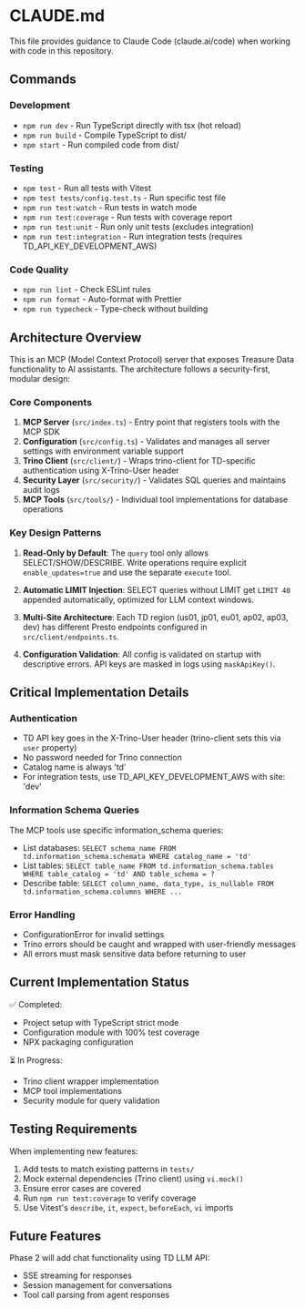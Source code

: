# CLAUDE.md

This file provides guidance to Claude Code (claude.ai/code) when working with code in this repository.

## Commands

### Development
- `npm run dev` - Run TypeScript directly with tsx (hot reload)
- `npm run build` - Compile TypeScript to dist/
- `npm start` - Run compiled code from dist/

### Testing
- `npm test` - Run all tests with Vitest
- `npm test tests/config.test.ts` - Run specific test file
- `npm run test:watch` - Run tests in watch mode
- `npm run test:coverage` - Run tests with coverage report
- `npm run test:unit` - Run only unit tests (excludes integration)
- `npm run test:integration` - Run integration tests (requires TD_API_KEY_DEVELOPMENT_AWS)

### Code Quality
- `npm run lint` - Check ESLint rules
- `npm run format` - Auto-format with Prettier
- `npm run typecheck` - Type-check without building

## Architecture Overview

This is an MCP (Model Context Protocol) server that exposes Treasure Data functionality to AI assistants. The architecture follows a security-first, modular design:

### Core Components

1. **MCP Server** (`src/index.ts`) - Entry point that registers tools with the MCP SDK
2. **Configuration** (`src/config.ts`) - Validates and manages all server settings with environment variable support
3. **Trino Client** (`src/client/`) - Wraps trino-client for TD-specific authentication using X-Trino-User header
4. **Security Layer** (`src/security/`) - Validates SQL queries and maintains audit logs
5. **MCP Tools** (`src/tools/`) - Individual tool implementations for database operations

### Key Design Patterns

1. **Read-Only by Default**: The `query` tool only allows SELECT/SHOW/DESCRIBE. Write operations require explicit `enable_updates=true` and use the separate `execute` tool.

2. **Automatic LIMIT Injection**: SELECT queries without LIMIT get `LIMIT 40` appended automatically, optimized for LLM context windows.

3. **Multi-Site Architecture**: Each TD region (us01, jp01, eu01, ap02, ap03, dev) has different Presto endpoints configured in `src/client/endpoints.ts`.

4. **Configuration Validation**: All config is validated on startup with descriptive errors. API keys are masked in logs using `maskApiKey()`.

## Critical Implementation Details

### Authentication
- TD API key goes in the X-Trino-User header (trino-client sets this via `user` property)
- No password needed for Trino connection
- Catalog name is always 'td'
- For integration tests, use TD_API_KEY_DEVELOPMENT_AWS with site: 'dev'

### Information Schema Queries
The MCP tools use specific information_schema queries:
- List databases: `SELECT schema_name FROM td.information_schema.schemata WHERE catalog_name = 'td'`
- List tables: `SELECT table_name FROM td.information_schema.tables WHERE table_catalog = 'td' AND table_schema = ?`
- Describe table: `SELECT column_name, data_type, is_nullable FROM td.information_schema.columns WHERE ...`

### Error Handling
- ConfigurationError for invalid settings
- Trino errors should be caught and wrapped with user-friendly messages
- All errors must mask sensitive data before returning to user

## Current Implementation Status

✅ Completed:
- Project setup with TypeScript strict mode
- Configuration module with 100% test coverage
- NPX packaging configuration

⏳ In Progress:
- Trino client wrapper implementation
- MCP tool implementations
- Security module for query validation

## Testing Requirements

When implementing new features:
1. Add tests to match existing patterns in `tests/`
2. Mock external dependencies (Trino client) using `vi.mock()`
3. Ensure error cases are covered
4. Run `npm run test:coverage` to verify coverage
5. Use Vitest's `describe`, `it`, `expect`, `beforeEach`, `vi` imports

## Future Features

Phase 2 will add chat functionality using TD LLM API:
- SSE streaming for responses
- Session management for conversations
- Tool call parsing from agent responses